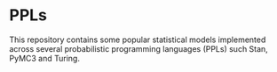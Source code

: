 # PPLs

This repository contains some popular statistical models implemented across several probabilistic programming languages (PPLs) such Stan, PyMC3 and Turing.
